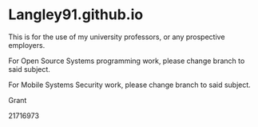# Langley91.github.io
This is for the use of my university professors, or any prospective employers.

For Open Source Systems programming work, please change branch to said subject.

For Mobile Systems Security work, please change branch to said subject.

Grant

21716973
